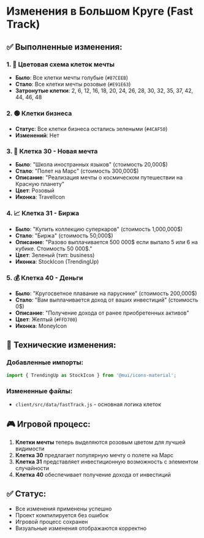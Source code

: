 # Изменения в Большом Круге (Fast Track)

## ✅ Выполненные изменения:

### 1. 🎨 Цветовая схема клеток мечты
- **Было**: Все клетки мечты голубые (`#87CEEB`)
- **Стало**: Все клетки мечты розовые (`#E91E63`)
- **Затронутые клетки**: 2, 6, 12, 16, 18, 20, 24, 26, 28, 30, 32, 35, 37, 42, 44, 46, 48

### 2. 🟢 Клетки бизнеса
- **Статус**: Все клетки бизнеса остались зелеными (`#4CAF50`)
- **Изменений**: Нет

### 3. 🎯 Клетка 30 - Новая мечта
- **Было**: "Школа иностранных языков" (стоимость 20,000$)
- **Стало**: "Полет на Марс" (стоимость 300,000$)
- **Описание**: "Реализация мечты о космическом путешествии на Красную планету"
- **Цвет**: Розовый
- **Иконка**: TravelIcon

### 4. 📈 Клетка 31 - Биржа
- **Было**: "Купить коллекцию суперкаров" (стоимость 1,000,000$)
- **Стало**: "Биржа" (стоимость 50,000$)
- **Описание**: "Разово выплачивается 500 000$ если выпало 5 или 6 на кубике. Стоимость 50 000$."
- **Цвет**: Зеленый (тип: business)
- **Иконка**: StockIcon (TrendingUp)

### 5. 💰 Клетка 40 - Деньги
- **Было**: "Кругосветное плавание на паруснике" (стоимость 200,000$)
- **Стало**: "Вам выплачивается доход от ваших инвестиций" (стоимость 0$)
- **Описание**: "Получение дохода от ранее приобретенных активов"
- **Цвет**: Желтый (`#FFD700`)
- **Иконка**: MoneyIcon

## 🔧 Технические изменения:

### Добавленные импорты:
```javascript
import { TrendingUp as StockIcon } from '@mui/icons-material';
```

### Измененные файлы:
- `client/src/data/fastTrack.js` - основная логика клеток

## 🎮 Игровой процесс:

1. **Клетки мечты** теперь выделяются розовым цветом для лучшей видимости
2. **Клетка 30** предлагает популярную мечту о полете на Марс
3. **Клетка 31** представляет инвестиционную возможность с элементом случайности
4. **Клетка 40** обеспечивает получение дохода от инвестиций

## ✅ Статус:
- Все изменения применены успешно
- Проект компилируется без ошибок
- Игровой процесс сохранен
- Визуальные изменения отображаются корректно

